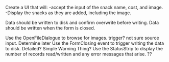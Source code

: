 Create a UI that will:
	-accept the input of the snack name, cost, and image. 
	-Display the snacks as they are added, including the image. 
	
Data should be written to disk and confirm overwrite before writing. Data should be written when the form is closed. 

Use the OpenFileDialogue to browse for images.
	trigger? not sure source input. Determine later
Use the FormClosing event to trigger writing the data to disk.
	Detailed? Simple Warning Thing?
Use the StatusStrip to display the number of records read/written and any error messages that arise.
	??